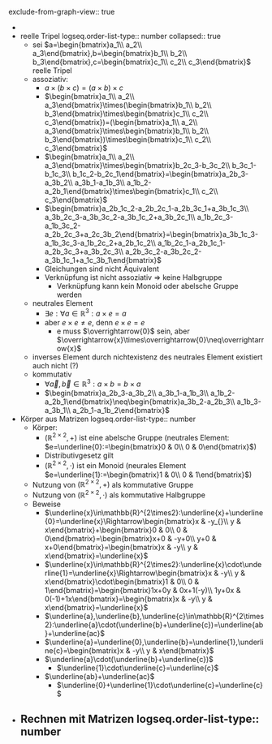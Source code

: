 exclude-from-graph-view:: true

-
- reelle Tripel
  logseq.order-list-type:: number
  collapsed:: true
	- sei $a=\begin{bmatrix}a_1\\ a_2\\ a_3\end{bmatrix},b=\begin{bmatrix}b_1\\ b_2\\ b_3\end{bmatrix},c=\begin{bmatrix}c_1\\ c_2\\ c_3\end{bmatrix}$ reelle Tripel
	- assoziativ:
		- $a\times(b\times c)=(a\times b)\times c$
		- $\begin{bmatrix}a_1\\ a_2\\ a_3\end{bmatrix}\times(\begin{bmatrix}b_1\\ b_2\\ b_3\end{bmatrix}\times\begin{bmatrix}c_1\\ c_2\\ c_3\end{bmatrix})=(\begin{bmatrix}a_1\\ a_2\\ a_3\end{bmatrix}\times\begin{bmatrix}b_1\\ b_2\\ b_3\end{bmatrix})\times\begin{bmatrix}c_1\\ c_2\\ c_3\end{bmatrix}$
		- $\begin{bmatrix}a_1\\ a_2\\ a_3\end{bmatrix}\times\begin{bmatrix}b_2c_3-b_3c_2\\ b_3c_1-b_1c_3\\ b_1c_2-b_2c_1\end{bmatrix}=\begin{bmatrix}a_2b_3-a_3b_2\\ a_3b_1-a_1b_3\\ a_1b_2-a_2b_1\end{bmatrix}\times\begin{bmatrix}c_1\\ c_2\\ c_3\end{bmatrix}$
		- $\begin{bmatrix}a_2b_1c_2-a_2b_2c_1-a_2b_3c_1+a_3b_1c_3\\ a_3b_2c_3-a_3b_3c_2-a_3b_1c_2+a_3b_2c_1\\ a_1b_2c_3-a_1b_3c_2-a_2b_2c_3+a_2c_3b_2\end{bmatrix}=\begin{bmatrix}a_3b_1c_3-a_1b_3c_3-a_1b_2c_2+a_2b_1c_2\\ a_1b_2c_1-a_2b_1c_1-a_2b_3c_3+a_3b_2c_3\\ a_2b_3c_2-a_3b_2c_2-a_3b_1c_1+a_1c_3b_1\end{bmatrix}$
		- Gleichungen sind nicht Äquivalent
		- Verknüpfung ist nicht assoziativ => keine Halbgruppe
			- Verknüpfung kann kein Monoid oder abelsche Gruppe werden
	- neutrales Element
		- $\exists e:\forall a\in\mathbb{R}^3:a\times e=a$
		- aber $e\times e\neq e$, denn $e\times e=e$
			- e muss $\overrightarrow{0}$ sein, aber $\overrightarrow{x}\times\overrightarrow{0}\neq\overrightarrow{x}$
	- inverses Element durch nichtexistenz des neutrales Element existiert auch nicht (?)
	- kommutativ
		- $\forall\overrightarrow{a},\overrightarrow{b}\in\mathbb{R}^3:a\times b=b\times a$
		- $\begin{bmatrix}a_2b_3-a_3b_2\\ a_3b_1-a_1b_3\\ a_1b_2-a_2b_1\end{bmatrix}\neq\begin{bmatrix}a_3b_2-a_2b_3\\ a_1b_3-a_3b_1\\ a_2b_1-a_1b_2\end{bmatrix}$
- Körper aus Matrizen
  logseq.order-list-type:: number
	- Körper:
		- $(\mathbb{R}^{2\times2},+)$ ist eine abelsche Gruppe (neutrales Element: $e=\underline{0}:=\begin{bmatrix}0 & 0\\ 0 & 0\end{bmatrix}$)
		- Distributivgesetz gilt
		- $(\mathbb{R}^{2\times2},\cdot)$ ist ein Monoid (neurales Element $e=\underline{1}:=\begin{bmatrix}1 & 0\\ 0 & 1\end{bmatrix}$)
	- Nutzung von $(\mathbb{R}^{2\times2},+)$ als kommutative Gruppe
	- Nutzung von $(\mathbb{R}^{2\times2},\cdot)$ als kommutative Halbgruppe
	- Beweise
		- $\underline{x}\in\mathbb{R}^{2\times2}:\underline{x}+\underline{0}=\underline{x}\Rightarrow\begin{bmatrix}x & -y_{}\\ y & x\end{bmatrix}+\begin{bmatrix}0 & 0\\ 0 & 0\end{bmatrix}=\begin{bmatrix}x+0 & -y+0\\ y+0 & x+0\end{bmatrix}=\begin{bmatrix}x & -y\\ y & x\end{bmatrix}=\underline{x}$
		- $\underline{x}\in\mathbb{R}^{2\times2}:\underline{x}\cdot\underline{1}=\underline{x}\Rightarrow\begin{bmatrix}x & -y\\ y & x\end{bmatrix}\cdot\begin{bmatrix}1 & 0\\ 0 & 1\end{bmatrix}=\begin{bmatrix}1x+0y & 0x+1(-y)\\ 1y+0x & 0(-1)+1x\end{bmatrix}=\begin{bmatrix}x & -y\\ y & x\end{bmatrix}=\underline{x}$
		- $\underline{a},\underline{b},\underline{c}\in\mathbb{R}^{2\times2}:\underline{a}\cdot(\underline{b}+\underline{c})=\underline{ab}+\underline{ac}$
		- $\underline{a}=\underline{0},\underline{b}=\underline{1},\underline{c}=\begin{bmatrix}x & -y\\ y & x\end{bmatrix}$
		- $\underline{a}\cdot(\underline{b}+\underline{c})$
			- $\underline{1}\cdot\underline{c}=\underline{c}$
		- $\underline{ab}+\underline{ac}$
			- $\underline{0}+\underline{1}\cdot\underline{c}=\underline{c}$
- Rechnen mit Matrizen
  logseq.order-list-type:: number
	-